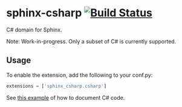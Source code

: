 sphinx-csharp [![Build Status](https://travis-ci.org/djungelorm/sphinx-csharp.svg?branch=master)](https://travis-ci.org/djungelorm/sphinx-csharp)
=============

C# domain for Sphinx.

Note: Work-in-progress. Only a subset of C# is currently supported.

Usage
-----

To enable the extension, add the following to your conf.py:

```python
extensions = ['sphinx_csharp.csharp']
```

See [this example](test/index.rst) of how to document C# code.
